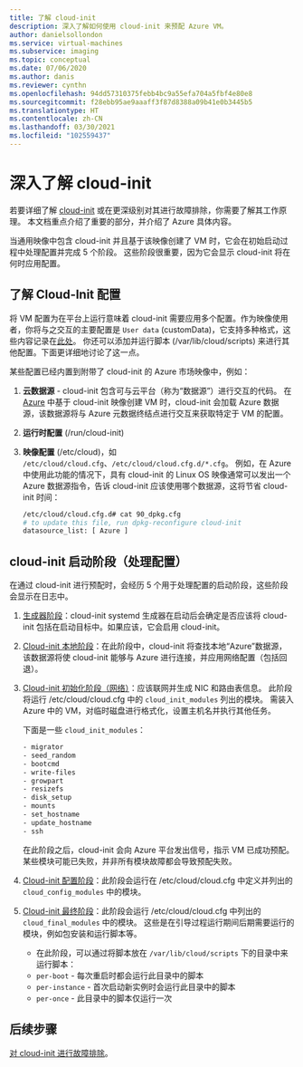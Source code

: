```yaml
---
title: 了解 cloud-init
description: 深入了解如何使用 cloud-init 来预配 Azure VM。
author: danielsollondon
ms.service: virtual-machines
ms.subservice: imaging
ms.topic: conceptual
ms.date: 07/06/2020
ms.author: danis
ms.reviewer: cynthn
ms.openlocfilehash: 94dd57310375febb4bc9a55efa704a5fbf4e80e8
ms.sourcegitcommit: f28ebb95ae9aaaff3f87d8388a09b41e0b3445b5
ms.translationtype: HT
ms.contentlocale: zh-CN
ms.lasthandoff: 03/30/2021
ms.locfileid: "102559437"
---
```

# <a name="diving-deeper-into-cloud-init"></a>深入了解 cloud-init
若要详细了解 [cloud-init](https://cloudinit.readthedocs.io/en/latest/index.html) 或在更深级别对其进行故障排除，你需要了解其工作原理。 本文档重点介绍了重要的部分，并介绍了 Azure 具体内容。

当通用映像中包含 cloud-init 并且基于该映像创建了 VM 时，它会在初始启动过程中处理配置并完成 5 个阶段。 这些阶段很重要，因为它会显示 cloud-init 将在何时应用配置。 


## <a name="understand-cloud-init-configuration"></a>了解 Cloud-Init 配置
将 VM 配置为在平台上运行意味着 cloud-init 需要应用多个配置。作为映像使用者，你将与之交互的主要配置是 `User data` (customData)，它支持多种格式，这些内容记录在[此处](https://cloudinit.readthedocs.io/en/latest/topics/format.html#user-data-formats)。 你还可以添加并运行脚本 (/var/lib/cloud/scripts) 来进行其他配置。下面更详细地讨论了这一点。

某些配置已经内置到附带了 cloud-init 的 Azure 市场映像中，例如：

1. **云数据源** - cloud-init 包含可与云平台（称为“数据源”）进行交互的代码。 在 [Azure](https://cloudinit.readthedocs.io/en/latest/topics/datasources/azure.html#azure) 中基于 cloud-init 映像创建 VM 时，cloud-init 会加载 Azure 数据源，该数据源将与 Azure 元数据终结点进行交互来获取特定于 VM 的配置。
2. **运行时配置** (/run/cloud-init)
3. **映像配置** (/etc/cloud)，如 `/etc/cloud/cloud.cfg`、`/etc/cloud/cloud.cfg.d/*.cfg`。 例如，在 Azure 中使用此功能的情况下，具有 cloud-init 的 Linux OS 映像通常可以发出一个 Azure 数据源指令，告诉 cloud-init 应该使用哪个数据源，这将节省 cloud-init 时间：

   ```bash
   /etc/cloud/cloud.cfg.d# cat 90_dpkg.cfg
   # to update this file, run dpkg-reconfigure cloud-init
   datasource_list: [ Azure ]
   ```


## <a name="cloud-init-boot-stages-processing-configuration"></a>cloud-init 启动阶段（处理配置）

在通过 cloud-init 进行预配时，会经历 5 个用于处理配置的启动阶段，这些阶段会显示在日志中。

1. [生成器阶段](https://cloudinit.readthedocs.io/en/latest/topics/boot.html#generator)：cloud-init systemd 生成器在启动后会确定是否应该将 cloud-init 包括在启动目标中。如果应该，它会启用 cloud-init。 

2. [Cloud-init 本地阶段](https://cloudinit.readthedocs.io/en/latest/topics/boot.html#local)：在此阶段中，cloud-init 将查找本地“Azure”数据源，该数据源将使 cloud-init 能够与 Azure 进行连接，并应用网络配置（包括回退）。

3. [Cloud-init 初始化阶段（网络）](https://cloudinit.readthedocs.io/en/latest/topics/boot.html#network)：应该联网并生成 NIC 和路由表信息。 此阶段将运行 /etc/cloud/cloud.cfg 中的 `cloud_init_modules` 列出的模块。 需装入 Azure 中的 VM，对临时磁盘进行格式化，设置主机名并执行其他任务。

   下面是一些 `cloud_init_modules`：
   
   ```bash
   - migrator
   - seed_random
   - bootcmd
   - write-files
   - growpart
   - resizefs
   - disk_setup
   - mounts
   - set_hostname
   - update_hostname
   - ssh
   ```
   
   在此阶段之后，cloud-init 会向 Azure 平台发出信号，指示 VM 已成功预配。 某些模块可能已失败，并非所有模块故障都会导致预配失败。

4. [Cloud-init 配置阶段](https://cloudinit.readthedocs.io/en/latest/topics/boot.html#config)：此阶段会运行在 /etc/cloud/cloud.cfg 中定义并列出的 `cloud_config_modules` 中的模块。


5. [Cloud-init 最终阶段](https://cloudinit.readthedocs.io/en/latest/topics/boot.html#final)：此阶段会运行 /etc/cloud/cloud.cfg 中列出的 `cloud_final_modules` 中的模块。 这些是在引导过程运行期间后期需要运行的模块，例如包安装和运行脚本等。 

   -   在此阶段，可以通过将脚本放在 `/var/lib/cloud/scripts` 下的目录中来运行脚本：
   - `per-boot` - 每次重启时都会运行此目录中的脚本
   - `per-instance` - 首次启动新实例时会运行此目录中的脚本
   - `per-once` - 此目录中的脚本仅运行一次

## <a name="next-steps"></a>后续步骤

[对 cloud-init 进行故障排除](cloud-init-troubleshooting.md)。
